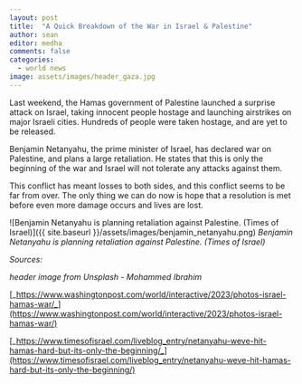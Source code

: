 ```yaml
---
layout: post
title:  "A Quick Breakdown of the War in Israel & Palestine"
author: sean
editor: medha
comments: false
categories:
  - world news
image: assets/images/header_gaza.jpg
---
```


Last weekend, the Hamas government of Palestine launched a surprise attack on Israel, taking innocent people hostage and launching airstrikes on major Israeli cities. Hundreds of people were taken hostage, and are yet to be released.

Benjamin Netanyahu, the prime minister of Israel, has declared war on Palestine, and plans a large retaliation. He states that this is only the beginning of the war and Israel will not tolerate any attacks against them.

This conflict has meant losses to both sides, and this conflict seems to be far from over. The only thing we can do now is hope that a resolution is met before even more damage occurs and lives are lost.

![Benjamin Netanyahu is planning retaliation against Palestine. (Times of Israel)]({{ site.baseurl }}/assets/images/benjamin_netanyahu.png)
_Benjamin Netanyahu is planning retaliation against Palestine. (Times of Israel)_

_Sources:_

_header image from Unsplash - Mohammed Ibrahim_

[_https://www.washingtonpost.com/world/interactive/2023/photos-israel-hamas-war/_](https://www.washingtonpost.com/world/interactive/2023/photos-israel-hamas-war/)

[_https://www.timesofisrael.com/liveblog_entry/netanyahu-weve-hit-hamas-hard-but-its-only-the-beginning/_](https://www.timesofisrael.com/liveblog_entry/netanyahu-weve-hit-hamas-hard-but-its-only-the-beginning/)